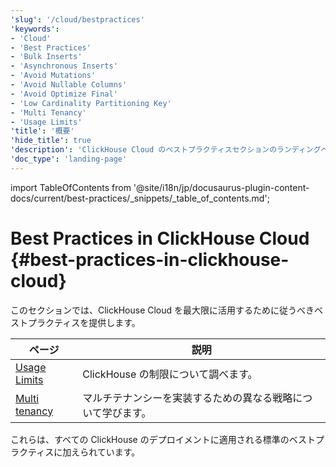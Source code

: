 ```yaml
---
'slug': '/cloud/bestpractices'
'keywords':
- 'Cloud'
- 'Best Practices'
- 'Bulk Inserts'
- 'Asynchronous Inserts'
- 'Avoid Mutations'
- 'Avoid Nullable Columns'
- 'Avoid Optimize Final'
- 'Low Cardinality Partitioning Key'
- 'Multi Tenancy'
- 'Usage Limits'
'title': '概要'
'hide_title': true
'description': 'ClickHouse Cloud のベストプラクティスセクションのランディングページ'
'doc_type': 'landing-page'
---
```


import TableOfContents from '@site/i18n/jp/docusaurus-plugin-content-docs/current/best-practices/_snippets/_table_of_contents.md';


# Best Practices in ClickHouse Cloud {#best-practices-in-clickhouse-cloud}

このセクションでは、ClickHouse Cloud を最大限に活用するために従うべきベストプラクティスを提供します。

| ページ                                                    | 説明                                                                       |
|----------------------------------------------------------|----------------------------------------------------------------------------|
| [Usage Limits](/cloud/bestpractices/usage-limits)      | ClickHouse の制限について調べます。                                        |
| [Multi tenancy](/cloud/bestpractices/multi-tenancy)    | マルチテナンシーを実装するための異なる戦略について学びます。              |

これらは、すべての ClickHouse のデプロイメントに適用される標準のベストプラクティスに加えられています。

<TableOfContents />
